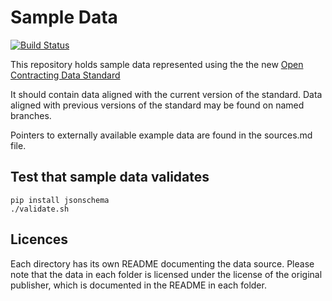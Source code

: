 # Sample Data

[![Build Status](https://travis-ci.org/open-contracting/sample-data.svg?branch=master)](https://travis-ci.org/open-contracting/sample-data)

This repository holds sample data represented using the the new [Open Contracting Data Standard](http://ocds.open-contracting.org/standard/)

It should contain data aligned with the current version of the standard. Data aligned with previous versions of the standard may be found on named branches.

Pointers to externally available example data are found in the sources.md file.

## Test that sample data validates

```
pip install jsonschema
./validate.sh
```

## Licences

Each directory has its own README documenting the data source. Please note that the data in each folder is licensed under the license of the original publisher, which is documented in the README in each folder.

